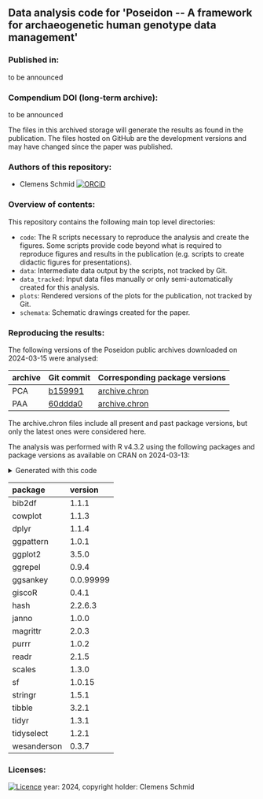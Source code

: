 ## Data analysis code for 'Poseidon -- A framework for archaeogenetic human genotype data management'

### Published in:

to be announced

### Compendium DOI (long-term archive):

to be announced

The files in this archived storage will generate the results as found in the publication. The files hosted on GitHub are the development versions and may have changed since the paper was published.

### Authors of this repository:

- Clemens Schmid [![ORCiD](https://img.shields.io/badge/ORCiD-0000--0003--3448--5715-green.svg)](http://orcid.org/0000-0003-3448-5715)

### Overview of contents:

This repository contains the following main top level directories:

- `code`: The R scripts necessary to reproduce the analysis and create the figures. Some scripts provide code beyond what is required to reproduce figures and results in the publication (e.g. scripts to create didactic figures for presentations).
- `data`: Intermediate data output by the scripts, not tracked by Git.
- `data_tracked`: Input data files manually or only semi-automatically created for this analysis.
- `plots`: Rendered versions of the plots for the publication, not tracked by Git.
- `schemata`: Schematic drawings created for the paper.

### Reproducing the results:

The following versions of the Poseidon public archives downloaded on 2024-03-15 were analysed:

|archive     |Git commit | Corresponding package versions |
|:-----------|:----------|:----------------------------------|
|PCA         |[b159991](https://github.com/poseidon-framework/community-archive/tree/b159991)|[archive.chron](https://github.com/poseidon-framework/community-archive/blob/b159991/archive.chron)|
|PAA         |[60ddda0](https://github.com/poseidon-framework/aadr-archive/tree/60ddda0)|[archive.chron](https://github.com/poseidon-framework/aadr-archive/blob/60ddda0/archive.chron)|

The archive.chron files include all present and past package versions, but only the latest ones were considered here.

The analysis was performed with R v4.3.2 using the following packages and package versions as available on CRAN on 2024-03-13:

<details>
<summary>Generated with this code</summary>
  
```r
tibble::tibble(
  package = rrtools::add_dependencies_to_description(just_packages = T),
  version = purrr::map_chr(package, \(x) utils::packageVersion(x) |> as.character())
) |> knitr::kable()
```
</details>

|package     |version   |
|:-----------|:---------|
|bib2df      |1.1.1     |
|cowplot     |1.1.3     |
|dplyr       |1.1.4     |
|ggpattern   |1.0.1     |
|ggplot2     |3.5.0     |
|ggrepel     |0.9.4     |
|ggsankey    |0.0.99999 |
|giscoR      |0.4.1     |
|hash        |2.2.6.3   |
|janno       |1.0.0     |
|magrittr    |2.0.3     |
|purrr       |1.0.2     |
|readr       |2.1.5     |
|scales      |1.3.0     |
|sf          |1.0.15    |
|stringr     |1.5.1     |
|tibble      |3.2.1     |
|tidyr       |1.3.1     |
|tidyselect  |1.2.1     |
|wesanderson |0.3.7     |

### Licenses:

[![Licence](https://img.shields.io/github/license/mashape/apistatus.svg)](http://choosealicense.com/licenses/mit/) year: 2024, copyright holder: Clemens Schmid
